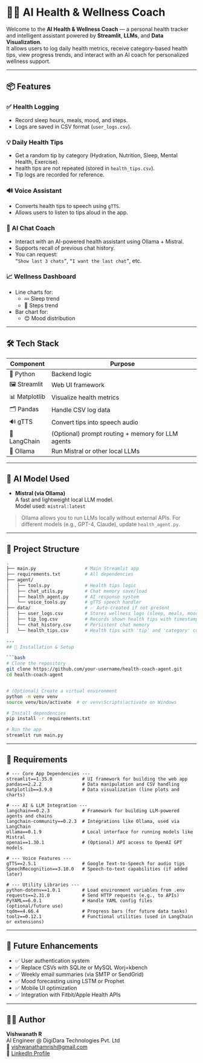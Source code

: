 
# 🧘‍♀️  AI Health & Wellness Coach

Welcome to the **AI Health & Wellness Coach** — a personal health tracker and intelligent assistant powered by **Streamlit**, **LLMs**, and **Data Visualization**.  
It allows users to log daily health metrics, receive category-based health tips, view progress trends, and interact with an AI coach for personalized wellness support.


---

## 📦 Features

### ✅ Health Logging
- Record sleep hours, meals, mood, and steps.
- Logs are saved in CSV format (`user_logs.csv`).

### 💡 Daily Health Tips
- Get a random tip by category (Hydration, Nutrition, Sleep, Mental Health, Exercise).
- health tips are not repeated (stored in `health_tips.csv`).
- Tip logs are recorded for reference.

### 🔊 Voice Assistant
- Converts health tips to speech using `gTTS`.
- Allows users to listen to tips aloud in the app.

### 🧠 AI Chat Coach
- Interact with an AI-powered health assistant using Ollama + Mistral.
- Supports recall of previous chat history.
- You can request:  
  `“Show last 3 chats”`, `“I want the last chat”`, etc.

### 📈 Wellness Dashboard
- Line charts for:
  - 💤 Sleep trend
  - 🚶 Steps trend
- Bar chart for:
  - 😊 Mood distribution

---

## 🛠 Tech Stack

| Component     | Purpose                                            |
|---------------|----------------------------------------------------|
| 🐍 Python      | Backend logic                                      |
| 🖼️ Streamlit   | Web UI framework                                   |
| 📊 Matplotlib | Visualize health metrics                           |
| 🗂 Pandas      | Handle CSV log data                                |
| 🔊 gTTS        | Convert tips into speech audio                     |
| 🧠 LangChain   | (Optional) prompt routing + memory for LLM agents  |
| 🧠 Ollama      | Run Mistral or other local LLMs                    |

---

## 🧠 AI Model Used

- **Mistral (via Ollama)**  
  A fast and lightweight local LLM model.  
  Model used: `mistral:latest`

> Ollama allows you to run LLMs locally without external APIs.
> For different models (e.g., GPT-4, Claude), update `health_agent.py`.

---
## 📁 Project Structure

```bash
.
├── main.py                  # Main Streamlit app
├── requirements.txt         # All dependencies
├── agent/                   
│   ├── tools.py             # Health tips logic
│   ├── chat_utils.py        # Chat memory save/load
│   ├── health_agent.py      # AI response system
│   └── voice_tools.py       # gTTS speech handler
├── data/                    # ✅ Auto-created if not present
│   ├── user_logs.csv        # Stores wellness logs (sleep, meals, mood, steps)
│   ├── tip_log.csv          # Records shown health tips with timestamps
│   └── chat_history.csv     # Persistent chat memory
│   └── health_tips.csv      # Health tips with 'tip' and 'category' columns

---
## 🚀 Installation & Setup

```bash
# Clone the repository
git clone https://github.com/your-username/health-coach-agent.git
cd health-coach-agent


# (Optional) Create a virtual environment
python -m venv venv
source venv/bin/activate  # or venv\Scripts\activate on Windows

# Install dependencies
pip install -r requirements.txt

# Run the app
streamlit run main.py
```

---

## 📝 Requirements

```
# --- Core App Dependencies ---
streamlit==1.35.0           # UI framework for building the web app
pandas==2.2.2               # Data manipulation and CSV handling
matplotlib==3.9.0           # Data visualization (line plots and charts)

# --- AI & LLM Integration ---
langchain==0.2.3            # Framework for building LLM-powered agents and chains
langchain-community==0.2.3  # Integrations like Ollama, used via LangChain
ollama==0.1.9               # Local interface for running models like Mistral
openai==1.30.1              # (Optional) API access to OpenAI GPT models

# --- Voice Features ---
gTTS==2.5.1                 # Google Text-to-Speech for audio tips
SpeechRecognition==3.10.0   # Speech-to-text capabilities (if added later)

# --- Utility Libraries ---
python-dotenv==1.0.1        # Load environment variables from .env
requests==2.31.0            # Send HTTP requests (e.g., to APIs)
PyYAML==6.0.1               # Handle YAML config files (optional/future use)
tqdm==4.66.4                # Progress bars (for future data tasks)
toolz==0.12.1               # Functional utilities (used in LangChain or extensions)
```


---

## 📌 Future Enhancements

- ✅ User authentication system
- ✅ Replace CSVs with SQLite or MySQL Worj=kbench
- ✅ Weekly email summaries (via SMTP or SendGrid)
- ✅ Mood forecasting using LSTM or Prophet
- ✅ Mobile UI optimization
- ✅ Integration with Fitbit/Apple Health APIs



---

## 👨‍💻 Author

**Vishwanath R**  
AI Engineer @ DigiDara Technologies Pvt. Ltd  
📧 vishwanathamrish@gmail.com  
🔗 [LinkedIn Profile](https://linkedin.com/in/vishwanath-r-4a940721b)
